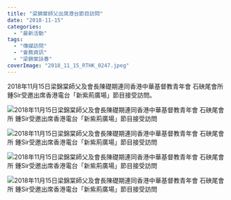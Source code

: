 ```yaml
---
title: "梁錦棠師父出席港台節目訪問"
date: "2018-11-15"
categories: 
  - "最新活動"
tags: 
  - "傳媒訪問"
  - "會務資訊"
  - "梁錦棠詠春"
coverImage: "2018_11_15_RTHK_0247.jpeg"
---
```


2018年11月15日梁錦棠師父及會長陳礎期連同香港中華基督教青年會 石硤尾會所 鍾Sir受邀出席香港電台「新紫荊廣場」節目接受訪問。<!--more-->

![2018年11月15日梁錦棠師父及會長陳礎期連同香港中華基督教青年會 石硤尾會所 鍾Sir受邀出席香港電台「新紫荊廣場」節目接受訪問](images/2018_11_15_RTHK_0248-768x1024.jpeg)

![2018年11月15日梁錦棠師父及會長陳礎期連同香港中華基督教青年會 石硤尾會所 鍾Sir受邀出席香港電台「新紫荊廣場」節目接受訪問](images/2018_11_15_RTHK_0247-1024x768.jpeg)

![2018年11月15日梁錦棠師父及會長陳礎期連同香港中華基督教青年會 石硤尾會所 鍾Sir受邀出席香港電台「新紫荊廣場」節目接受訪問](images/2018_11_15_RTHK_0246-1024x768.jpeg)

![2018年11月15日梁錦棠師父及會長陳礎期連同香港中華基督教青年會 石硤尾會所 鍾Sir受邀出席香港電台「新紫荊廣場」節目接受訪問](images/2018_11_15_RTHK_0245-1024x768.jpeg)
